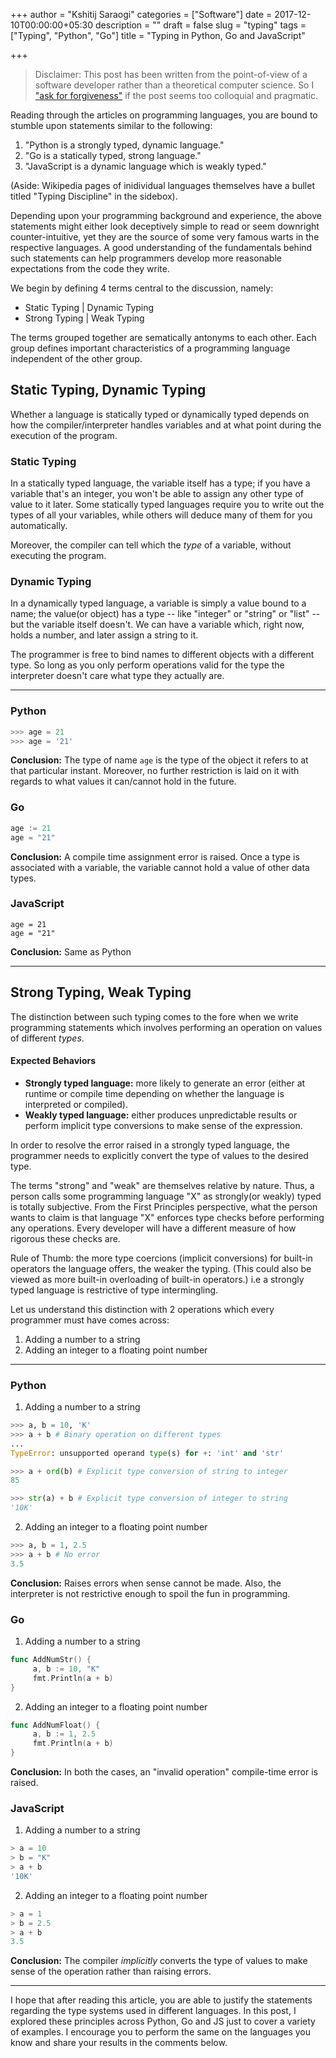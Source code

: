 +++
author = "Kshitij Saraogi"
categories = ["Software"]
date = 2017-12-10T00:00:00+05:30
description = ""
draft = false
slug = "typing"
tags = ["Typing", "Python", "Go"]
title = "Typing in Python, Go and JavaScript"

+++


> Disclaimer: This post has been written from the point-of-view of a software developer rather than a theoretical computer science. So I ["ask for forgiveness"](https://stackoverflow.com/questions/11360858/what-is-the-eafp-principle-in-python) if the post seems too colloquial and pragmatic.

Reading through the articles on programming languages, you are bound to stumble upon statements similar to the following:
1. "Python is a strongly typed, dynamic language."
2. "Go is a statically typed, strong language."
3. "JavaScript is a dynamic language which is weakly typed."

(Aside: Wikipedia pages of inidividual languages themselves have a bullet titled "Typing Discipline" in the sidebox).

Depending upon your programming background and experience, the above statements might either look deceptively simple to read or seem downright counter-intuitive, yet they are the source of some very famous warts in the respective languages. 
A good understanding of the fundamentals behind such statements can help programmers develop more reasonable expectations from the code they write.

We begin by defining 4 terms central to the discussion, namely:
- Static Typing | Dynamic Typing
- Strong Typing | Weak Typing

The terms grouped together are sematically antonyms to each other.
Each group defines important characteristics of a programming language independent of the other group.

## Static Typing, Dynamic Typing
Whether a language is statically typed or dynamically typed depends on how the compiler/interpreter handles variables and at what point during the execution of the program.

### Static Typing
In a statically typed language, the variable itself has a type; if you have a variable that's an integer, you won't be able to assign any other type of value to it later. Some statically typed languages require you to write out the types of all your variables, while others will deduce many of them for you automatically. 

Moreover, the compiler can tell which the *type* of a variable, without executing the program.

### Dynamic Typing
In a dynamically typed language, a variable is simply a value bound to a name; the value(or object) has a type -- like "integer" or "string" or "list" -- but the variable itself doesn't. We can have a variable which, right now, holds a number, and later assign a string to it.

The programmer is free to bind names to different objects with a different type. So long as you only perform operations valid for the type the interpreter doesn't care what type they actually are. 

-------------
### Python
```python
>>> age = 21
>>> age = '21'
```
**Conclusion:** The type of name `age` is the type of the object it refers to at that particular instant. Moreover, no further restriction is laid on it with regards to what values it can/cannot hold in the future.

### Go
```go
age := 21
age = "21"
```

**Conclusion:** A compile time assignment error is raised. Once a type is associated with a variable, the variable cannot hold a value of other data types.
### JavaScript
```
age = 21
age = "21"
```

**Conclusion:** Same as Python

------------

## Strong Typing, Weak Typing

The distinction between such typing comes to the fore when we write programming statements which involves performing an operation on values of different *types*.

#### Expected Behaviors
- **Strongly typed language:** more likely to generate an error (either at runtime or compile time depending on whether the language is interpreted or compiled).
- **Weakly typed language:** either produces unpredictable results or perform implicit type conversions to make sense of the expression.

In order to resolve the error raised in a strongly typed language, the programmer needs to explicitly convert the type of values to the desired type.

The terms "strong" and "weak" are themselves relative by nature. Thus, a person calls some programming language "X" as strongly(or weakly) typed is totally subjective. From the First Principles perspective, what the person wants to claim is that language "X" enforces type checks before performing any operations. Every developer will have a different measure of how rigorous these checks are.

Rule of Thumb: the more type coercions (implicit conversions) for built-in operators the language offers, the weaker the typing. (This could also be viewed as more built-in overloading of built-in operators.) 
i.e a strongly typed language is restrictive of type intermingling.

Let us understand this distinction with 2 operations which every programmer must have comes across:
1. Adding a number to a string
2. Adding an integer to a floating point number


--------

### Python
1. Adding a number to a string
```python
>>> a, b = 10, 'K'
>>> a + b # Binary operation on different types
...
TypeError: unsupported operand type(s) for +: 'int' and 'str'

>>> a + ord(b) # Explicit type conversion of string to integer
85

>>> str(a) + b # Explicit type conversion of integer to string
'10K'
```
2. Adding an integer to a floating point number
```python
>>> a, b = 1, 2.5
>>> a + b # No error
3.5
```

**Conclusion:** Raises errors when sense cannot be made. Also, the interpreter is not restrictive enough to spoil the fun in programming.

### Go
1. Adding a number to a string
```go
func AddNumStr() {
     a, b := 10, "K"
     fmt.Println(a + b)
}
```

2. Adding an integer to a floating point number
```go
func AddNumFloat() {
     a, b := 1, 2.5
     fmt.Println(a + b)
}
```

**Conclusion:** In both the cases, an "invalid operation" compile-time error is raised.

### JavaScript
1. Adding a number to a string
```js
> a = 10
> b = "K"
> a + b
'10K'
```

2. Adding an integer to a floating point number
```js
> a = 1
> b = 2.5
> a + b
3.5
```
**Conclusion:** The compiler *implicitly* converts the type of values to make sense of the operation rather than raising errors.

------------


I hope that after reading this article, you are able to justify the statements regarding the type systems used in different languages. In this post, I explored these principles across Python, Go and JS just to cover a variety of examples. I encourage you to perform the same on the languages you know and share your results in the comments below.